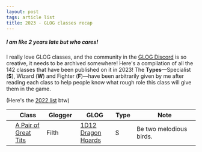 ```yaml
---
layout: post
tags: article list
title: 2023 - GLOG classes recap
---
```


##### I am like 2 years late but who cares!

I really love GLOG classes, and the community in the [GLOG Discord](https://discord.gg/HKNQ8GG6bW) is so creative, it needs to be archived somewhere! Here's a compilation of all the 142 classes that have been published on it in 2023! The **Types**—Specialist (**S**), Wizard (**W**) and Fighter (**F**)—have been arbitrarily given by me after reading each class to help people know what rough role this class will give them in the game. 

(Here's the [2022 list](https://saltygoo.github.io/2022/12/05/GLOG2022/) btw)

<div class="ritz grid-container" dir="ltr">
	<table class="tablegoo" cellspacing="0" cellpadding="0">
		<thead>
			<tr>
				<th class="row-header freezebar-vertical-handle"/>
				<th id="1254755560C0" style="width:185px;" class="tablegoo">
					<b>Class</b>
				</th>
				<th id="1254755560C1" style="width:133px;" class="tablegoo">
					<b>Glogger</b>
				</th>
				<th id="1254755560C2" style="width:185px;" class="tablegoo">
					<b>GLOG</b>
				</th>
				<th id="1254755560C3" style="width:50px;" class="tablegoo">
					<b>Type</b>
				</th>
				<th id="1254755560C4" style="width:505px;" class="tablegoo">
					<b>Note</b>
				</th>
			</tr>
		</thead>
		<tbody>
			<tr style="height: 20px">
				<th id="1254755560R0" style="height: 20px;" class="tablegoo">
					<div class="row-header-wrapper" style="line-height: 20px"/>
				</th>
				<td class="tablegoo" dir="ltr">
					<a target="_blank" href="https://1d12dragonhoards.blogspot.com/2022/05/a-pair-of-great-tits-glog-class.html">A Pair of Great Tits</a>
				</td>
				<td class="tablegoo" dir="ltr">Filth</td>
				<td class="tablegoo" dir="ltr">
					<a target="_blank" href="https://1d12dragonhoards.blogspot.com/">1D12 Dragon Hoards</a>
				</td>
				<td class="tablegoo" dir="ltr">S</td>
				<td class="tablegoo" dir="ltr">Be two melodious birds.</td>
			</tr>
		</tbody>
	</table>
</div>


